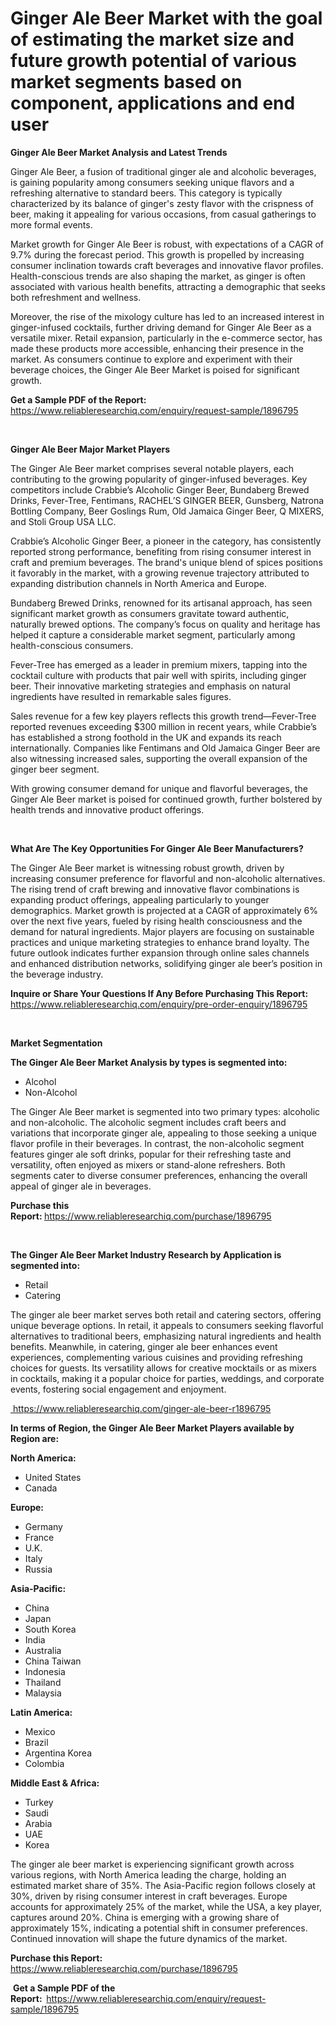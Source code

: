 <p><h1>Ginger Ale Beer Market with the goal of estimating the market size and future growth potential of various market segments based on component, applications and end user</h1></p><p><strong>Ginger Ale Beer Market Analysis and Latest Trends</strong></p>
<p><p>Ginger Ale Beer, a fusion of traditional ginger ale and alcoholic beverages, is gaining popularity among consumers seeking unique flavors and a refreshing alternative to standard beers. This category is typically characterized by its balance of ginger's zesty flavor with the crispness of beer, making it appealing for various occasions, from casual gatherings to more formal events.</p><p>Market growth for Ginger Ale Beer is robust, with expectations of a CAGR of 9.7% during the forecast period. This growth is propelled by increasing consumer inclination towards craft beverages and innovative flavor profiles. Health-conscious trends are also shaping the market, as ginger is often associated with various health benefits, attracting a demographic that seeks both refreshment and wellness.</p><p>Moreover, the rise of the mixology culture has led to an increased interest in ginger-infused cocktails, further driving demand for Ginger Ale Beer as a versatile mixer. Retail expansion, particularly in the e-commerce sector, has made these products more accessible, enhancing their presence in the market. As consumers continue to explore and experiment with their beverage choices, the Ginger Ale Beer Market is poised for significant growth.</p></p>
<p><strong>Get a Sample PDF of the Report:&nbsp;</strong> <a href="https://www.reliableresearchiq.com/enquiry/request-sample/1896795?utm_campaign=3456&utm_medium=2&utm_source=Github&utm_content=ia&utm_term=15042025&utm_id=ginger-ale-beer">https://www.reliableresearchiq.com/enquiry/request-sample/1896795</a></p>
<p>&nbsp;</p>
<p><strong>Ginger Ale Beer Major Market Players</strong></p>
<p><p>The Ginger Ale Beer market comprises several notable players, each contributing to the growing popularity of ginger-infused beverages. Key competitors include Crabbie’s Alcoholic Ginger Beer, Bundaberg Brewed Drinks, Fever-Tree, Fentimans, RACHEL’S GINGER BEER, Gunsberg, Natrona Bottling Company, Beer Goslings Rum, Old Jamaica Ginger Beer, Q MIXERS, and Stoli Group USA LLC.</p><p>Crabbie’s Alcoholic Ginger Beer, a pioneer in the category, has consistently reported strong performance, benefiting from rising consumer interest in craft and premium beverages. The brand's unique blend of spices positions it favorably in the market, with a growing revenue trajectory attributed to expanding distribution channels in North America and Europe.</p><p>Bundaberg Brewed Drinks, renowned for its artisanal approach, has seen significant market growth as consumers gravitate toward authentic, naturally brewed options. The company’s focus on quality and heritage has helped it capture a considerable market segment, particularly among health-conscious consumers. </p><p>Fever-Tree has emerged as a leader in premium mixers, tapping into the cocktail culture with products that pair well with spirits, including ginger beer. Their innovative marketing strategies and emphasis on natural ingredients have resulted in remarkable sales figures.</p><p>Sales revenue for a few key players reflects this growth trend—Fever-Tree reported revenues exceeding $300 million in recent years, while Crabbie’s has established a strong foothold in the UK and expands its reach internationally. Companies like Fentimans and Old Jamaica Ginger Beer are also witnessing increased sales, supporting the overall expansion of the ginger beer segment.</p><p>With growing consumer demand for unique and flavorful beverages, the Ginger Ale Beer market is poised for continued growth, further bolstered by health trends and innovative product offerings.</p></p>
<p>&nbsp;</p>
<p><strong>What Are The Key Opportunities For Ginger Ale Beer Manufacturers?</strong></p>
<p><p>The Ginger Ale Beer market is witnessing robust growth, driven by increasing consumer preference for flavorful and non-alcoholic alternatives. The rising trend of craft brewing and innovative flavor combinations is expanding product offerings, appealing particularly to younger demographics. Market growth is projected at a CAGR of approximately 6% over the next five years, fueled by rising health consciousness and the demand for natural ingredients. Major players are focusing on sustainable practices and unique marketing strategies to enhance brand loyalty. The future outlook indicates further expansion through online sales channels and enhanced distribution networks, solidifying ginger ale beer’s position in the beverage industry.</p></p>
<p><strong>Inquire or Share Your Questions If Any Before Purchasing This Report:</strong> <a href="https://www.reliableresearchiq.com/enquiry/pre-order-enquiry/1896795?utm_campaign=3456&utm_medium=2&utm_source=Github&utm_content=ia&utm_term=15042025&utm_id=ginger-ale-beer">https://www.reliableresearchiq.com/enquiry/pre-order-enquiry/1896795</a></p>
<p>&nbsp;</p>
<p><strong>Market Segmentation</strong></p>
<p><strong>The Ginger Ale Beer Market Analysis by types is segmented into:</strong></p>
<p><ul><li>Alcohol</li><li>Non-Alcohol</li></ul></p>
<p><p>The Ginger Ale Beer market is segmented into two primary types: alcoholic and non-alcoholic. The alcoholic segment includes craft beers and variations that incorporate ginger ale, appealing to those seeking a unique flavor profile in their beverages. In contrast, the non-alcoholic segment features ginger ale soft drinks, popular for their refreshing taste and versatility, often enjoyed as mixers or stand-alone refreshers. Both segments cater to diverse consumer preferences, enhancing the overall appeal of ginger ale in beverages.</p></p>
<p><strong>Purchase this Report:&nbsp;</strong><a href="https://www.reliableresearchiq.com/purchase/1896795?utm_campaign=3456&utm_medium=2&utm_source=Github&utm_content=ia&utm_term=15042025&utm_id=ginger-ale-beer">https://www.reliableresearchiq.com/purchase/1896795</a></p>
<p>&nbsp;</p>
<p><strong>The Ginger Ale Beer Market Industry Research by Application is segmented into:</strong></p>
<p><ul><li>Retail</li><li>Catering</li></ul></p>
<p><p>The ginger ale beer market serves both retail and catering sectors, offering unique beverage options. In retail, it appeals to consumers seeking flavorful alternatives to traditional beers, emphasizing natural ingredients and health benefits. Meanwhile, in catering, ginger ale beer enhances event experiences, complementing various cuisines and providing refreshing choices for guests. Its versatility allows for creative mocktails or as mixers in cocktails, making it a popular choice for parties, weddings, and corporate events, fostering social engagement and enjoyment.</p></p>
<p><a href="https://www.reliableresearchiq.com/ginger-ale-beer-r1896795?utm_campaign=3456&utm_medium=2&utm_source=Github&utm_content=ia&utm_term=15042025&utm_id=ginger-ale-beer">&nbsp;https://www.reliableresearchiq.com/ginger-ale-beer-r1896795</a></p>
<p><strong>In terms of Region, the Ginger Ale Beer Market Players available by Region are:</strong></p>
<p>
    <p> <strong> North America: </strong>
        <ul>
            <li>United States</li>
            <li>Canada</li>
        </ul>
        </p> 
    <p> <strong> Europe: </strong>
        <ul>
            <li>Germany</li>
            <li>France</li>
            <li>U.K.</li>
            <li>Italy</li>
            <li>Russia</li>
        </ul>
        </p> 
    <p> <strong> Asia-Pacific: </strong>
        <ul>
            <li>China</li>
            <li>Japan</li>
            <li>South Korea</li>
            <li>India</li>
            <li>Australia</li>
            <li>China Taiwan</li>
            <li>Indonesia</li>
            <li>Thailand</li>
            <li>Malaysia</li>
        </ul>
        </p> 
    <p> <strong> Latin America: </strong>
        <ul>
            <li>Mexico</li>
            <li>Brazil</li>
            <li>Argentina Korea</li>
            <li>Colombia</li>
        </ul>
        </p> 
    <p> <strong> Middle East & Africa: </strong>
        <ul>
            <li>Turkey</li>
            <li>Saudi</li>
            <li>Arabia</li>
            <li>UAE</li>
            <li>Korea</li>
        </ul>
    </p>
    </p>
<p><p>The ginger ale beer market is experiencing significant growth across various regions, with North America leading the charge, holding an estimated market share of 35%. The Asia-Pacific region follows closely at 30%, driven by rising consumer interest in craft beverages. Europe accounts for approximately 25% of the market, while the USA, a key player, captures around 20%. China is emerging with a growing share of approximately 15%, indicating a potential shift in consumer preferences. Continued innovation will shape the future dynamics of the market.</p></p>
<p><strong>Purchase this Report: </strong><a href="https://www.reliableresearchiq.com/purchase/1896795?utm_campaign=3456&utm_medium=2&utm_source=Github&utm_content=ia&utm_term=15042025&utm_id=ginger-ale-beer">https://www.reliableresearchiq.com/purchase/1896795</a></p>
<p>&nbsp;<strong>Get a Sample PDF of the Report:&nbsp;&nbsp;</strong><a href="https://www.reliableresearchiq.com/enquiry/request-sample/1896795?utm_campaign=3456&utm_medium=2&utm_source=Github&utm_content=ia&utm_term=15042025&utm_id=ginger-ale-beer">https://www.reliableresearchiq.com/enquiry/request-sample/1896795</a></p>
<p><strong></strong></p>
<p><p></p><p></p><p></p></p>